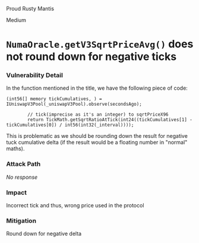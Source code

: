 Proud Rusty Mantis

Medium

# `NumaOracle.getV3SqrtPriceAvg()` does not round down for negative ticks

### Vulnerability Detail

In the function mentioned in the title, we have the following piece of code:
```solidity
(int56[] memory tickCumulatives, ) = IUniswapV3Pool(_uniswapV3Pool).observe(secondsAgo);

        // tick(imprecise as it's an integer) to sqrtPriceX96
        return TickMath.getSqrtRatioAtTick(int24((tickCumulatives[1] - tickCumulatives[0]) / int56(int32(_interval))));
```
This is problematic as we should be rounding down the result for negative tuck cumulative delta (if the result would be a floating number in "normal" maths).
### Attack Path

_No response_

### Impact

Incorrect tick and thus, wrong price used in the protocol
### Mitigation

Round down for negative delta